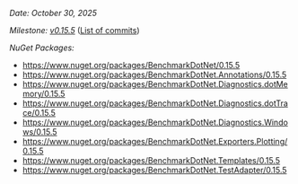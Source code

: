 _Date: October 30, 2025_

_Milestone: [v0.15.5](https://github.com/dotnet/BenchmarkDotNet/issues?q=milestone%3Av0.15.5)_
([List of commits](https://github.com/dotnet/BenchmarkDotNet/compare/v0.15.4...v0.15.5))

_NuGet Packages:_
* https://www.nuget.org/packages/BenchmarkDotNet/0.15.5
* https://www.nuget.org/packages/BenchmarkDotNet.Annotations/0.15.5
* https://www.nuget.org/packages/BenchmarkDotNet.Diagnostics.dotMemory/0.15.5
* https://www.nuget.org/packages/BenchmarkDotNet.Diagnostics.dotTrace/0.15.5
* https://www.nuget.org/packages/BenchmarkDotNet.Diagnostics.Windows/0.15.5
* https://www.nuget.org/packages/BenchmarkDotNet.Exporters.Plotting/0.15.5
* https://www.nuget.org/packages/BenchmarkDotNet.Templates/0.15.5
* https://www.nuget.org/packages/BenchmarkDotNet.TestAdapter/0.15.5
